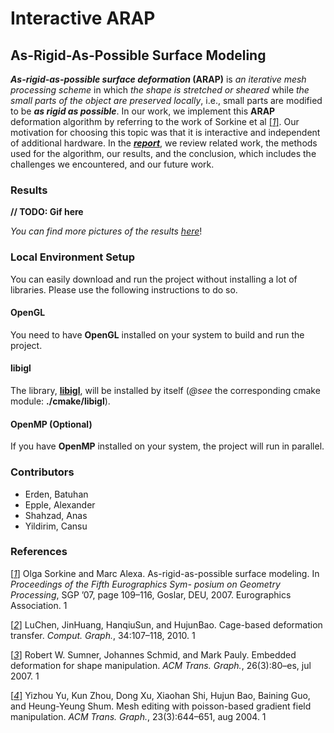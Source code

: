 # Interactive ARAP

## As-Rigid-As-Possible Surface Modeling

***As-rigid-as-possible surface deformation* (ARAP)** is *an iterative mesh processing scheme* in which *the shape is stretched or sheared* while *the small parts of the object are preserved locally*, i.e., small parts are modified to be ***as rigid as possible***. In our work, we implement this **ARAP** deformation algorithm by referring to the work of Sorkine et al [[_1_]](https://igl.ethz.ch/projects/ARAP/arap_web.pdf). Our motivation for choosing this topic was that it is interactive and independent of additional hardware. In the [***report***](https://github.com/erdenbatuhan/interactive-arap/blob/master/doc/report.pdf), we review related work, the methods used for the algorithm, our results, and the conclusion, which includes the challenges we encountered, and our future work.

### Results

**// TODO: Gif here**

_You can find more pictures of the results [here](https://github.com/erdenbatuhan/interactive-arap/blob/master/doc/img)_!

### Local Environment Setup

You can easily download and run the project without installing a lot of libraries. Please use the following instructions to do so.

#### OpenGL

You need to have **OpenGL** installed on your system to build and run the project.

#### libigl

The library, **[libigl](https://libigl.github.io/tutorial/)**, will be installed by itself (*@see* the corresponding cmake module: **./cmake/libigl**).

#### OpenMP (Optional)

If you have **OpenMP** installed on your system, the project will run in parallel.

### Contributors

- Erden, Batuhan
- Epple, Alexander
- Shahzad, Anas
- Yildirim, Cansu

### References

[[_1_]](https://igl.ethz.ch/projects/ARAP/arap_web.pdf) Olga Sorkine and Marc Alexa. As-rigid-as-possible surface modeling. In *Proceedings of the Fifth Eurographics Sym- posium on Geometry Processing*, SGP ’07, page 109–116, Goslar, DEU, 2007. Eurographics Association. 1

[[_2_]](http://www.cad.zju.edu.cn/home/bao/pub/Cage-based_deformation_transfer.pdf) LuChen, JinHuang, HanqiuSun, and HujunBao. Cage-based deformation transfer. *Comput. Graph.*, 34:107–118, 2010. 1

[[_3_]](https://people.inf.ethz.ch/~sumnerb/research/embdef/Sumner2007EDF.pdf) Robert W. Sumner, Johannes Schmid, and Mark Pauly. Embedded deformation for shape manipulation. *ACM Trans.* *Graph.*, 26(3):80–es, jul 2007. 1

[[_4_]](https://www.cs.jhu.edu/~misha/Fall07/Papers/Yu04.pdf) Yizhou Yu, Kun Zhou, Dong Xu, Xiaohan Shi, Hujun Bao, Baining Guo, and Heung-Yeung Shum. Mesh editing with poisson-based gradient field manipulation.  *ACM Trans. Graph.*, 23(3):644–651, aug 2004. 1
